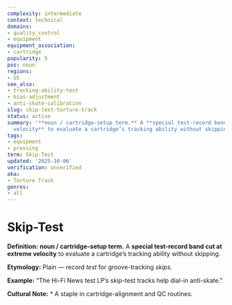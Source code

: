 ```yaml
---
complexity: intermediate
context: technical
domains:
- quality_control
- equipment
equipment_association:
- cartridge
popularity: 5
pos: noun
regions:
- US
see_also:
- tracking-ability-test
- bias-adjustment
- anti-skate-calibration
slug: skip-test-torture-track
status: active
summary: '**noun / cartridge-setup term.** A **special test-record band cut at extreme
  velocity** to evaluate a cartridge’s tracking ability without skipping.'
tags:
- equipment
- pressing
term: Skip-Test
updated: '2025-10-06'
verification: unverified
aka:
- Torture Track
genres:
- all
---
```


# Skip-Test

**Definition:** **noun / cartridge-setup term.** A **special test-record band cut at extreme velocity** to evaluate a cartridge’s tracking ability without skipping.

**Etymology:** Plain — record *test* for groove-tracking *skips*.

**Example:** “The Hi-Fi News test LP’s skip-test tracks help dial-in anti-skate.”

**Cultural Note:** * A staple in cartridge-alignment and QC routines.

